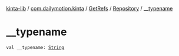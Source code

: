 [kinta-lib](../../../index.md) / [com.dailymotion.kinta](../../index.md) / [GetRefs](../index.md) / [Repository](index.md) / [__typename](./__typename.md)

# __typename

`val __typename: `[`String`](https://kotlinlang.org/api/latest/jvm/stdlib/kotlin/-string/index.html)